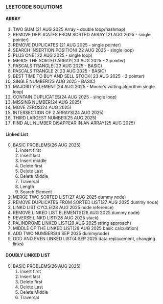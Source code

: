 ### LEETCODE SOLUTIONS

#### ARRAY 
1. TWO SUM (21 AUG 2025 Array - double loop/hashmap)
2. REMOVE DEPLICATES FROM SORTED ARRAY (21 AUG 2025 - single pointer)
3. REMOVE DUPLICATES (21 AUG 2025 - single pointer)
4. SEARCH INSERTION POSITION( 22 AUG 2025 - single loop)
5. PLUS ONE( 22 AUG 2025 - single loop)
6. MERGE THE SORTED ARRAY( 23 AUG 2025 - 2 pointer)
7. PASCALS TRANGLE( 23 AUG 2025 - BASIC)
8. PASCALS TRANGLE 2( 23 AUG 2025 - BASIC)
9. BEST TIME TO BUY AND SELL STOCK( 23 AUG 2025 - 2 pointer)
10. SINGLE NUMBER(23 AUG 2025 - BASIC)
11. MAJORITY ELEMENT(24 AUG 2025 - Moore's votting algorithm single loop)
12. CONTAIN DUPLICATES(24 AUG 2025 - single loop)
13. MISSING NUMBER(24 AUG 2025)
14. MOVE ZEROS(24 AUG 2025)
15. INTERSECTION OF 2 ARRAYS(24 AUG 2025)
16. THIRD LARGEST NUMBER(25 AUG 2025)
17. FIND ALL NUMBER DISAPPEAR IN AN ARRAY(25 AUG 2025)

#### Linked List 
0. BASIC PROBLEMS(26 AUG 2025)
   1. Insert first
   2. Insert last
   3. Insert middle
   4. Delete first
   5. Delete Last
   6. Delete Middle
   7. Traversal
   8. Length
   9. Search Element
18. MERGE TWO SORTED LIST(27 AUG 2025 dummy node)
19. REMOVE DUPLICATES FROM SORTED LIST(27 AUG 2025 dummy node)
20. LINKD LIST CYCLE(28 AUG 2025 node reference)
21. REMOVE LINKED LIST ELEMENTS(28 AUG 2025 dummy node)
22. REVERSE LINKD LIST(28 AUG 2025 stack)
23. PALINDROME LINKED LIST(28 AUG 2025 string approach)
24. MIDDLE OF THE LINKED LIST(28 AUG 2025 basic calculation)
25. ADD TWO NUMBERS(4 SEP 2025 dummynode)
26. ODD AND EVEN LINKED LIST(4 SEP 2025 data replacement, changing links)

#### DOUBLY LINKED LIST
0. BASIC PROBLEMS(26 AUG 2025)
   1. Insert first
   2. Insert last
   3. Delete first
   4. Delete Last
   5. Delete Middle
   6. Traversal
